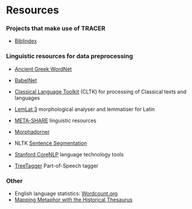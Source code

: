 # Resources

### Projects that make use of TRACER

* [Biblindex](https://www.biblindex.info/presentation)

### Linguistic resources for data preprocessing

* [Ancient Greek WordNet](https://dspace-clarin-it.ilc.cnr.it/repository/xmlui/handle/20.500.11752/ILC-56)

* [BabelNet](http://babelnet.org/)

* [Classical Language Toolkit](http://cltk.org/) \(CLTK\) for processing of Classical texts and languages

* [LemLat 3](http://www.lemlat3.eu/) morphological analyser and lemmatiser for Latin

* [META-SHARE](http://metashare.nlp.ipipan.waw.pl/metashare/) linguistic resources

* [Morphadorner](http://morphadorner.northwestern.edu)

* NLTK [Sentence Segmentation](http://textanalysisonline.com/nltk-sentence-segmentation)

* [Stanford CoreNLP](https://stanfordnlp.github.io/CoreNLP/) language technology tools

* [TreeTagger](#) Part-of-Speech tagger

### Other

* English language statistics: [Wordcount.org](http://www.wordcount.org/)
* [Mapping Metaphor with the Historical Thesaurus](http://mappingmetaphor.arts.gla.ac.uk/)

### 



